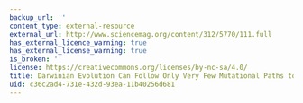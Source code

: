 ```yaml
---
backup_url: ''
content_type: external-resource
external_url: http://www.sciencemag.org/content/312/5770/111.full
has_external_licence_warning: true
has_external_license_warning: true
is_broken: ''
license: https://creativecommons.org/licenses/by-nc-sa/4.0/
title: Darwinian Evolution Can Follow Only Very Few Mutational Paths to Fitter Proteins
uid: c36c2ad4-731e-432d-93ea-11b40256d681
---
```

